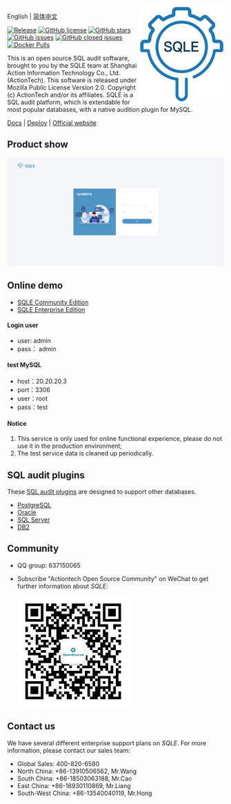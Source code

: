 <img align="right" src="./SQLE_logo.png">

English | [简体中文](./README.md)

[![Release](https://img.shields.io/github/release/actiontech/sqle.svg?style=flat-square)](https://github.com/actiontech/sqle/releases)
[![GitHub license](https://img.shields.io/github/license/actiontech/sqle.svg)](https://github.com/actiontech/sqle/blob/main/LICENSE)
[![GitHub stars](https://img.shields.io/github/stars/actiontech/sqle.svg)](https://github.com/actiontech/sqle/stargazers)
[![GitHub issues](https://img.shields.io/github/issues/actiontech/sqle.svg)](https://github.com/actiontech/sqle/issues)
[![GitHub closed issues](https://img.shields.io/github/issues-closed-raw/actiontech/sqle.svg)](https://github.com/actiontech/sqle/issues?q=is%3Aissue+is%3Aclosed)
[![Docker Pulls](https://img.shields.io/docker/pulls/actiontech/sqle-ce.svg)](https://hub.docker.com/r/actiontech/sqle-ce)

This is an open source SQL audit software, brought to you by the SQLE team at Shanghai Action Information Technology Co., Ltd.(ActionTech). This software is released under Mozilla Public License Version 2.0.
Copyright (c)  ActionTech and/or its affiliates. SQLE is a SQL audit platform, which is extendable for most popular databases, with a native audition plugin for MySQL.

[Docs](https://actiontech.github.io/sqle-docs/docs/intro/) | [Deploy](https://actiontech.github.io/sqle-docs/docs/deploy-manual/intro) | [Official website](https://opensource.actionsky.com/sqle/)

## Product show
![product_show](./SQLE_product_show.gif)
## Online demo
* [SQLE Community Edition](http://demo.sqle.actionsky.com/)
* [SQLE Enterprise Edition](http://demo.sqle.actionsky.com:8889/)
#### Login user
* user: admin
* pass： admin
#### test MySQL
* host：20.20.20.3
* port：3306
* user：root
* pass：test
#### Notice
1. This service is only used for online functional experience, please do not use it in the production environment;
2. The test service data is cleaned up periodically.

## SQL audit plugins
These [SQL audit plugins](https://actiontech.github.io/sqle-docs-cn/3.modules/3.7_auditplugin/overview.html) are designed to support other databases.
* [PostgreSQL](https://github.com/actiontech/sqle-pg-plugin)
* [Oracle](https://github.com/actiontech/sqle-oracle-plugin)
* [SQL Server](https://github.com/actiontech/sqle-ms-plugin)
* [DB2](https://github.com/actiontech/sqle-db2-plugin)

## Community
* QQ group: 637150065
* Subscribe "Actiontech Open Source Community" on WeChat to get further information about *SQLE*:

  ![QR code.png](./QR_code.png)

## Contact us
We have several different enterprise support plans on *SQLE*. For more information, please contact our sales team:
* Global Sales: 400-820-6580
* North China: +86-13910506562, Mr.Wang
* South China: +86-18503063188, Mr.Cao
* East China: +86-18930110869, Mr.Liang
* South-West China: +86-13540040119, Mr.Hong